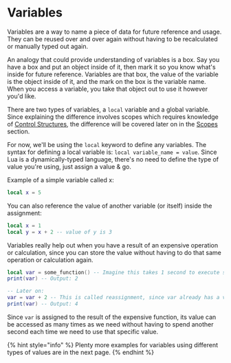 # Variables

Variables are a way to name a piece of data for future reference and usage. They can be reused over and over again without having to be recalculated or manually typed out again.

An analogy that could provide understanding of variables is a box. Say you have a box and put an object inside of it, then mark it so you know what's inside for future reference. Variables are that box, the value of the variable is the object inside of it, and the mark on the box is the variable name. When you access a variable, you take that object out to use it however you'd like.

There are two types of variables, a `local` variable and a global variable. Since explaining the difference involves scopes which requires knowledge of [Control Structures](control-structures.md), the difference will be covered later on in the [Scopes](scopes.md) section.

For now, we'll be using the `local` keyword to define any variables. The syntax for defining a local variable is: `local variable_name = value`. Since Lua is a dynamically-typed language, there's no need to define the type of value you're using, just assign a value & go.

Example of a simple variable called x:

```lua
local x = 5
```

You can also reference the value of another variable (or itself) inside the assignment:

```lua
local x = 1
local y = x + 2 -- value of y is 3
```

Variables really help out when you have a result of an expensive operation or calculation, since you can store the value without having to do that same operation or calculation again.

```lua
local var = some_function() -- Imagine this takes 1 second to execute some_function() and returns a value of 2
print(var) -- Output: 2

-- Later on:
var = var + 2 -- This is called reassignment, since var already has a value of 2, it turns into "var = 2 + 2"
print(var) -- Output: 4
```

Since `var` is assigned to the result of the expensive function, its value can be accessed as many times as we need without having to spend another second each time we need to use that specific value.

{% hint style="info" %}
Plenty more examples for variables using different types of values are in the next page.
{% endhint %}
